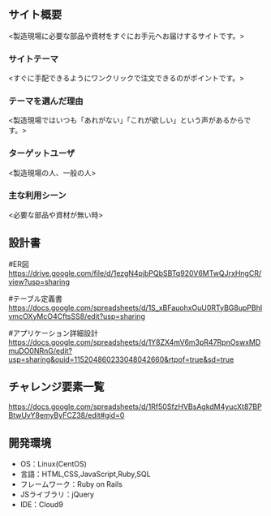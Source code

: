 # <one click>

## サイト概要
<製造現場に必要な部品や資材をすぐにお手元へお届けするサイトです。>

### サイトテーマ
<すぐに手配できるようにワンクリックで注文できるのがポイントです。>

### テーマを選んだ理由
<製造現場ではいつも「あれがない」「これが欲しい」という声があるからです。>

### ターゲットユーザ
<製造現場の人、一般の人>

### 主な利用シーン
<必要な部品や資材が無い時>

## 設計書
#ER図
<https://drive.google.com/file/d/1ezgN4pjbPQbSBTq920V6MTwQJrxHngCR/view?usp=sharing>

#テーブル定義書
<https://docs.google.com/spreadsheets/d/1S_xBFauohxOuU0RTyBG8upPBhIvmcOXyMcO4CftsSS8/edit?usp=sharing>

#アプリケーション詳細設計
<https://docs.google.com/spreadsheets/d/1Y8ZX4mV6m3pR47RpnOswxMDmuDO0NRnG/edit?usp=sharing&ouid=115204860233048042660&rtpof=true&sd=true>

## チャレンジ要素一覧
<https://docs.google.com/spreadsheets/d/1Rf50SfzHVBsAgkdM4yucXt87BPBtwUvY8emyByFCZ38/edit#gid=0>

## 開発環境
- OS：Linux(CentOS)
- 言語：HTML,CSS,JavaScript,Ruby,SQL
- フレームワーク：Ruby on Rails
- JSライブラリ：jQuery
- IDE：Cloud9
